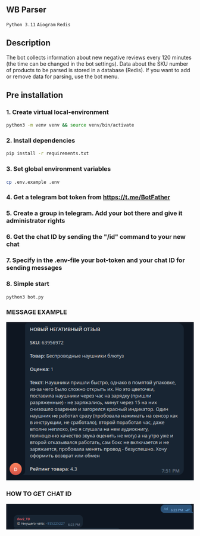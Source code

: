 ## WB Parser
```Python 3.11``` ```Aiogram``` ```Redis```

## Description
The bot collects information about new negative reviews every 120 minutes (the time can be changed in the bot settings).
Data about the SKU number of products to be parsed is stored in a database (Redis). If you want to add or remove data for parsing, use the bot menu.

## Pre installation
### 1. Create virtual local-environment
```bash
python3 -m venv venv && source venv/bin/activate
```
### 2. Install dependencies
```bash
pip install -r requirements.txt
```
### 3. Set global environment variables
```bash
cp .env.example .env
```
### 4. Get a telegram bot token from https://t.me/BotFather
### 5. Create a group in telegram. Add your bot there and give it administrator rights
### 6. Get the chat ID by sending the "/id" command to your new chat
### 7. Specify in the .env-file your bot-token and your chat ID for sending messages
### 8. Simple start
```bash
python3 bot.py
```
### MESSAGE EXAMPLE
![example](media/example.png)
### HOW TO GET CHAT ID
![example](media/example2.png)
